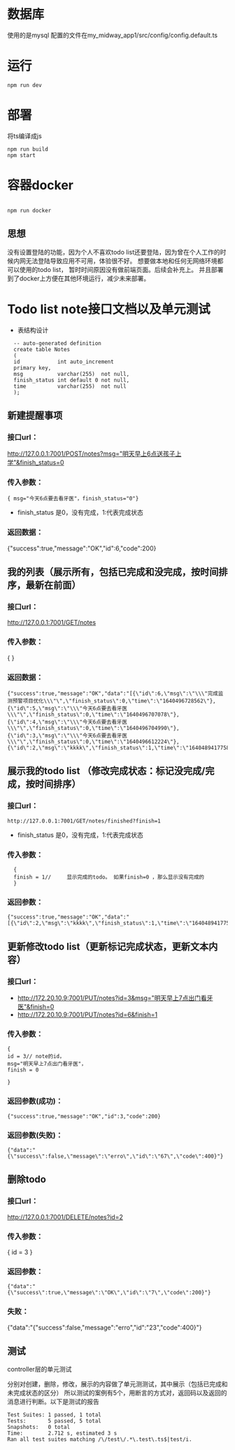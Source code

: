 # 数据库
使用的是mysql
配置的文件在my_midway_app1/src/config/config.default.ts
# 运行
```
npm run dev
```
# 部署
将ts编译成js
```
npm run build
npm start
```
# 容器docker
```

npm run docker
```
## 思想
没有设置登陆的功能，因为个人不喜欢todo list还要登陆，因为曾在个人工作的时候内网无法登陆导致应用不可用，体验很不好。
想要做本地和任何无网络环境都可以使用的todo list，
暂时时间原因没有做前端页面。后续会补充上。
并且部署到了docker上方便在其他环境运行，减少未来部署。

# Todo list note接口文档以及单元测试

- 表结构设计
```
  -- auto-generated definition
  create table Notes
  (
  id            int auto_increment
  primary key,
  msg           varchar(255)  not null,
  finish_status int default 0 not null,
  time          varchar(255)  not null
  );
```
## 新建提醒事项
### 接口url：
http://127.0.0.1:7001/POST/notes?msg="明天早上6点送孩子上学"&finish_status=0

### 传入参数：
```
{ msg="今天6点要去看牙医"，finish_status="0"}
```
- finish_status 是0，没有完成，1:代表完成状态
### 返回数据：
  {"success":true,"message":"OK","id":6,"code":200}

## 我的列表（展示所有，包括已完成和没完成，按时间排序，最新在前面）
### 接口url：
http://127.0.0.1:7001/GET/notes
### 传入参数：
{ }

### 返回数据：
```
{"success":true,"message":"OK","data":"[{\"id\":6,\"msg\":\"\\\"完成监测预警项目优化\\\"\",\"finish_status\":0,\"time\":\"1640496728562\"},{\"id\":5,\"msg\":\"\\\"今天6点要去看牙医\\\"\",\"finish_status\":0,\"time\":\"1640496707078\"},{\"id\":4,\"msg\":\"\\\"今天6点要去看牙医\\\"\",\"finish_status\":0,\"time\":\"1640496704990\"},{\"id\":3,\"msg\":\"\\\"今天6点要去看牙医\\\"\",\"finish_status\":0,\"time\":\"1640496612224\"},{\"id\":2,\"msg\":\"kkkk\",\"finish_status\":1,\"time\":\"1640489417758\"}]","code":200}
```
## 展示我的todo list （修改完成状态：标记没完成/完成，按时间排序）
### 接口url：
```
http://127.0.0.1:7001/GET/notes/finished?finish=1
```
- finish_status 是0，没有完成，1:代表完成状态
### 传入参数：
```
  {
  finish = 1//　　　显示完成的todo。 如果finish=0 ，那么显示没有完成的
  }
  ```

### 返回参数：
```
{"success":true,"message":"OK","data":"[{\"id\":2,\"msg\":\"kkkk\",\"finish_status\":1,\"time\":\"1640489417758\"}]","code":200}
```
## 更新修改todo list（更新标记完成状态，更新文本内容）
### 接口url：
- http://172.20.10.9:7001/PUT/notes?id=3&msg="明天早上7点出门看牙医"&finish=0
- http://172.20.10.9:7001/PUT/notes?id=6&finish=1
### 传入参数：
```
{
id = 3// note的id，
msg="明天早上7点出门看牙医"，
finish = 0

}
```

### 返回参数(成功)：
```
{"success":true,"message":"OK","id":3,"code":200}
```
### 返回参数(失败)：
```
{"data":"{\"success\":false,\"message\":\"erro\",\"id\":\"67\",\"code\":400}"}
```
## 删除todo
### 接口url：
http://127.0.0.1:7001/DELETE/notes?id=2
### 传入参数：
{
id = 3
}

### 返回参数：
```
{"data":"{\"success\":true,\"message\":\"OK\",\"id\":\"7\",\"code\":200}"}
```
### 失败：
{"data":"{\"success\":false,\"message\":\"erro\",\"id\":\"23\",\"code\":400}"}

## 测试
controller层的单元测试

分别对创建，删除，修改，展示的内容做了单元测测试，其中展示（包括已完成和未完成状态的区分）
所以测试的案例有5个，用断言的方式对，返回码以及返回的消息进行判断。以下是测试的报告
```
Test Suites: 1 passed, 1 total
Tests:       5 passed, 5 total
Snapshots:   0 total
Time:        2.712 s, estimated 3 s
Ran all test suites matching /\/test\/.*\.test\.ts$|test/i.

```

